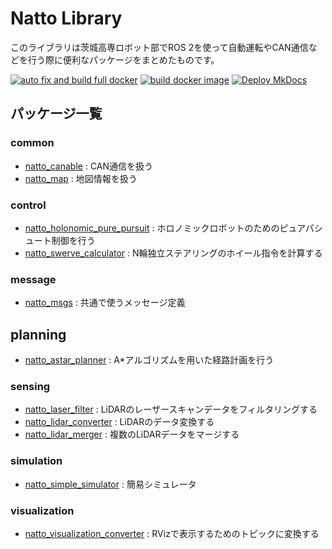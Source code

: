 # Natto Library
このライブラリは茨城高専ロボット部でROS 2を使って自動運転やCAN通信などを行う際に便利なパッケージをまとめたものです。

[![auto fix and build full docker](https://github.com/NITIC-Robot-Club/natto_library/actions/workflows/autofix_build.yaml/badge.svg)](https://github.com/NITIC-Robot-Club/natto_library/actions/workflows/autofix_build.yaml)
[![build docker image](https://github.com/NITIC-Robot-Club/natto_library/actions/workflows/docker_build.yaml/badge.svg)](https://github.com/NITIC-Robot-Club/natto_library/actions/workflows/docker_build.yaml)
[![Deploy MkDocs](https://github.com/NITIC-Robot-Club/natto_library/actions/workflows/mkdocs.yaml/badge.svg)](https://github.com/NITIC-Robot-Club/natto_library/actions/workflows/mkdocs.yaml)

## パッケージ一覧
### common
- [natto_canable](common/natto_canable) : CAN通信を扱う
- [natto_map](common/natto_map) : 地図情報を扱う

### control
- [natto_holonomic_pure_pursuit](control/natto_holonomic_pure_pursuit) : ホロノミックロボットのためのピュアパシュート制御を行う
- [natto_swerve_calculator](control/natto_swerve_calculator) : N輪独立ステアリングのホイール指令を計算する

### message
- [natto_msgs](message/natto_msgs) : 共通で使うメッセージ定義

## planning
- [natto_astar_planner](planning/natto_astar_planner) : A*アルゴリズムを用いた経路計画を行う

### sensing
- [natto_laser_filter](sensing/natto_laser_filter) : LiDARのレーザースキャンデータをフィルタリングする
- [natto_lidar_converter](sensing/natto_lidar_converter) : LiDARのデータ変換する
- [natto_lidar_merger](sensing/natto_lidar_merger) : 複数のLiDARデータをマージする

### simulation
- [natto_simple_simulator](simulation/natto_simple_simulator) : 簡易シミュレータ

### visualization
- [natto_visualization_converter](visualization/natto_visualization_converter) : RVizで表示するためのトピックに変換する